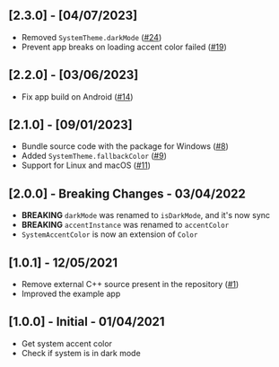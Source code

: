 ## [2.3.0] - [04/07/2023]

- Removed `SystemTheme.darkMode` ([#24](https://github.com/bdlukaa/system_theme/pull/24))
- Prevent app breaks on loading accent color failed ([#19](https://github.com/bdlukaa/system_theme/pull/19))

## [2.2.0] - [03/06/2023]

- Fix app build on Android ([#14](https://github.com/bdlukaa/system_theme/issues/14))

## [2.1.0] - [09/01/2023]

- Bundle source code with the package for Windows ([#8](https://github.com/bdlukaa/system_theme/issues/8))
- Added `SystemTheme.fallbackColor` ([#9](https://github.com/bdlukaa/system_theme/issues/9))
- Support for Linux and macOS ([#11](https://github.com/bdlukaa/system_theme/pull/11))

## [2.0.0] - Breaking Changes - 03/04/2022

- **BREAKING** `darkMode` was renamed to `isDarkMode`, and it's now sync
- **BREAKING** `accentInstance` was renamed to `accentColor`
- `SystemAccentColor` is now an extension of `Color`

## [1.0.1] - 12/05/2021

- Remove external C++ source present in the repository ([#1](https://github.com/bdlukaa/system_theme/pull/1))
- Improved the example app

## [1.0.0] - Initial - 01/04/2021

- Get system accent color
- Check if system is in dark mode
